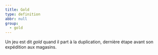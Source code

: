 ```yaml
---
title: Gold
type: definition
abbr: null
group:
  - gold
---
```

Un jeu est dit _gold_ quand il part à la duplication, dernière étape avant son expédition aux magasins.
